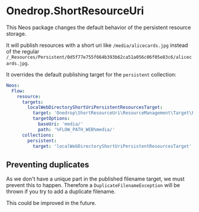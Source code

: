 # Onedrop.ShortResourceUri

This Neos package changes the default behavior of the persistent resource 
storage.
 
It will publish resources with a short uri like `/media/alicecards.jpg` instead
of the regular `/_Resources/Persistent/0d5f77e755f664b393b62ca51a056c06f05e83c6/alicecards.jpg`.

It overrides the default publishing target for the `persistent` collection:
```yaml
Neos:
  Flow:
    resource:
      targets:
        localWebDirectoryShortUriPersistentResourcesTarget:
          target: 'Onedrop\ShortResourceUri\ResourceManagement\Target\FileSystemShortSymlinkTarget'
          targetOptions:
            baseUri: 'media/'
            path: '%FLOW_PATH_WEB%media/'
      collections:
        persistent:
          target: 'localWebDirectoryShortUriPersistentResourcesTarget'
```

## Preventing duplicates

As we don't have a unique part in the published filename target, we must prevent this to happen.
Therefore a `DuplicateFilenameException` will be thrown if you try to add a duplicate filename.

This could be improved in the future.
